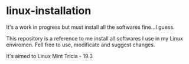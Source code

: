 # linux-installation

It's a work in progress but must install all the softwares fine...I guess.

This repository is a reference to me install all softwares I use in my Linux enviromen. Fell free to use, modificate and suggest changes.

It's aimed to Linux Mint Tricia - 19.3
